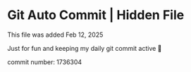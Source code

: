 # Git Auto Commit | Hidden File

This file was added Feb 12, 2025

Just for fun and keeping my daily git commit active 🤪

commit number: 1736304
